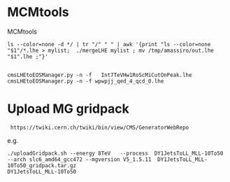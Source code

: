 MCMtools
========

MCMtools

    ls --color=none -d */ | tr "/" " " | awk '{print "ls --color=none "$1"/*.lhe > mylist;  ./mergeLHE mylist ; mv /tmp/amassiro/out.lhe "$1".lhe ;"}'


    cmsLHEtoEOSManager.py -n -f   Int7TeVHw1RoScMiCutOnPeak.lhe
    cmsLHEtoEOSManager.py -n -f wpwpjj_qed_4_qcd_0.lhe

Upload MG gridpack
===

     https://twiki.cern.ch/twiki/bin/view/CMS/GeneratorWebRepo

e.g.

    ./uploadGridpack.sh --energy 8TeV   --process  DY1JetsToLL_MLL-10To50  --arch slc6_amd64_gcc472 --mgversion V5_1.5.11  DY1JetsToLL_MLL-10To50_gridpack.tar.gz
    DY1JetsToLL_MLL-10To50



